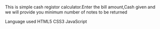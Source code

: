 
This is simple cash registor calculator.Enter the bill amount,Cash given and we will provide you minimum number of notes to be returned

Language used
HTML5
CSS3
JavaScript
